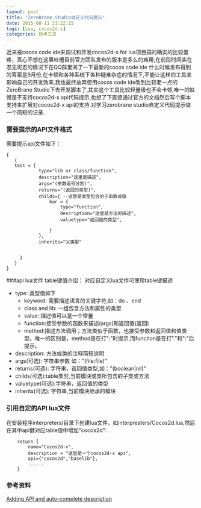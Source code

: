 ```yaml
---
layout: post
title: "ZeroBrane Studio自定义代码提示"
date: 2015-08-11 21:22:15
tags: [Lua, cocos2d-x]
categories: 技术工具
---
```



近来被cocos code ide来调试和开发cocos2d-x for lua项目搞的确实的比较蛋疼，真心不想在这里吐槽目前官方团队发布的版本是多么的难用,在前段时间实在忍无可忍的情况下在QQ群里问了一下最新的cocos code ide 什么时候发布得到的答案是9月份,在卡顿和各种系统下各种疑难杂症的情况下,不能让这样的工具来影响自己的开发效率,我也最终放弃使用cocos code ide改到比较老一点的ZeroBrane Studio下去开发脚本了,其实这个工具比较轻量级也不会卡顿,唯一的缺憾是不支持cocos2d-x api代码提示,也想了下直接通过官方的文档然后写个脚本支持来扩展对cocos2d-x api的支持.对学习zerobrane studio自定义代码提示做一个简短的记录.
<!--more-->
### 需要提示的API文件格式
需要提示api文件如下：

```
{
   {
   test = {
   			type="lib or class/function",
   			description="这里是描述",
   			args="(参数逗号分割)",
   			returns="(返回的类型)",
   			childs={ --这里是类型包含的子函数或值
   				bar = {
   					type="function",
   					description="这里是方法的描述",
   					valuetype="返回值的类型",
   					
   				}
   			},
   			inherits="父类型"
		
    
     }
   }
}

```


###api lua文件 table键值介绍：
对应自定义lua文件可使用table键描述
 * type: 类型值如下
 	* keyword: 需要描述语言的关键字符,如：do 、end
 	* class and lib: 一组包含方法和属性的类型 
 	* value: 描述值可以是一个常量
 	* function:接受参数的函数来描述(args)和返回值(返回)
 	* method:描述方法调用；方法类似于函数，也接受参数和返回值和值类型。唯一的区别是，method是在打":"时提示,而function是在打"."和":"后提示。
 * description: 方法或类的注释简短说明
 * args(可选): 字符串参数 如：”(file:file)“
 * returns(可选): 字符串，返回值类型,如："(boolean|nil)"
 * childs(可选):table类型,当前模块或类所包含的子类或方法
 * valuetype(可选):字符串，返回值的类型
 * inherits(可选): 字符串,当前模块继承的模块

 	
### 引用自定的API lua文件

在安装程序interpreters/目录下创建lua文件，如interpresters/Cocos2d.lua,然后在其中api健对应table值中增加"cocos2d":

```
	return {
		name="Cocos2d-x",
		description = "这里是一个cocos2d-x api",
		api={"cocos2d","baselib"},
		......
	}
```


### 参考资料
[Adding API and auto-complete description](http://studio.zerobrane.com/doc-api-auto-complete)
